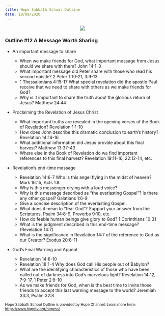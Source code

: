 ```yaml
---
title: Hope Sabbath School Outline
date: 18/09/2020
---
```


<center><img src="https://sabbath-school.adventech.io/api/v1/images/misc/hope-ss-logo.jpg" /></center>

### Outline #12  A Message Worth Sharing

*  An important message to share
	* When we make friends for God, what important message from Jesus should we share with them? John 14:1-3
	* What important message did Peter share with those who read his second epistle? 2 Peter 1:10-21, 3:9-13
	* 1 Thessalonians 4:15-17 What special revelation did the apostle Paul receive that we need to share with others as we make friends for God?
	* Why is it important to share the truth about the glorious return of Jesus? Matthew 24:44

*  Proclaiming the Revelation of Jesus Christ
	* What important truths are revealed in the opening verses of the Book of Revelation? Revelation 1:1-10
	* How does John describe this dramatic conclusion to earth’s history? Revelation 14:14-16
	* What additional information did Jesus provide about this final harvest? Matthew 13:37-43
	* Where else in the Book of Revelation do we find important references to this final harvest? Revelation 19:11-16, 22:12-14, etc.

*  Revelation’s end-time message
	* Revelation 14:6-7 Who is this angel flying in the midst of heaven? Mark 16:15, Acts 1:8
	* Why is this messenger crying with a loud voice?
	* Why is this message described as “the everlasting Gospel”? Is there any other gospel? Galatians 1:6-9
	* Give a concise description of the everlasting Gospel.
	* What does it mean to “fear God”?  Support your answer from the Scriptures. Psalm 34:8-9, Proverbs 9:10, etc.
	* How do feeble human beings give glory to God? 1 Corinthians 10:31
	* What is the judgment described in this end-time message? (Revelation 14:7)
	* What is the significance in Revelation 14:7 of the reference to God as our Creator? Exodus 20:8-11

*  God’s Final Warning and Appeal
	* Revelation 14:8-10
	* Revelation 18:1-4 Why does God call His people out of Babylon?
	* What are the identifying characteristics of those who have been called out of darkness into God’s marvelous light? Revelation 14:12, 7:9-17, 1 Peter 2:9-10
	* As we make friends for God, when is the best time to invite those friends to accept this last warning message to the world?  Jeremiah 33:3, Psalm 32:8


<small>Hope Sabbath School Outline is provided by Hope Channel. Learn more here: https://www.hopetv.org/hopess/</small>